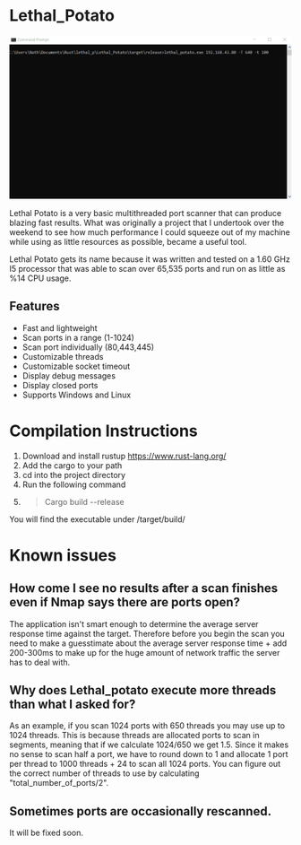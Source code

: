 # Lethal_Potato

![potato](https://github.com/liquidlegs/Lethal_Potato/blob/main/images/potato.gif)

Lethal Potato is a very basic multithreaded port scanner that can produce blazing fast results.
What was originally a project that I undertook over the weekend to see how much performance I could squeeze out of my machine while using as little resources as possible, became a useful tool.

Lethal Potato gets its name because it was written and tested on a 1.60 GHz I5 processor that was able to scan over 65,535 ports and run on as little as %14 CPU usage.

## Features
- Fast and lightweight
- Scan ports in a range (1-1024)
- Scan port individually (80,443,445)
- Customizable threads
- Customizable socket timeout
- Display debug messages
- Display closed ports
- Supports Windows and Linux

# Compilation Instructions
1) Download and install rustup https://www.rust-lang.org/
2) Add the cargo to your path
3) cd into the project directory
4) Run the following command
5) > Cargo build --release

You will find the executable under /target/build/

# Known issues
## How come I see no results after a scan finishes even if Nmap says there are ports open?
The application isn't smart enough to determine the average server response time against the target. Therefore before you begin the scan you need to make a guesstimate about the average server response time + add 200-300ms to make up for the huge amount of network traffic the server has to deal with.

## Why does Lethal_potato execute more threads than what I asked for?
As an example, if you scan 1024 ports with 650 threads you may use up to 1024 threads. This is because threads are allocated ports to scan in segments, meaning that if we calculate 1024/650 we get 1.5. Since it makes no sense to scan half a port, we have to round down to 1 and allocate 1 port per thread to 1000 threads + 24 to scan all 1024 ports. You can figure out the correct number of threads to use by calculating "total_number_of_ports/2".

## Sometimes ports are occasionally rescanned.
It will be fixed soon.
